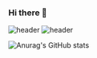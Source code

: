 ### Hi there 👋

<!--
**jun060703/jun060703** is a ✨ _special_ ✨ repository because its `README.md` (this file) appears on your GitHub profile.

Here are some ideas to get you started:

- 🔭 I’m currently working on ...
- 🌱 I’m currently learning ...
- 👯 I’m looking to collaborate on ...
- 🤔 I’m looking for help with ...
- 💬 Ask me about ...
- 📫 How to reach me: ...
- 😄 Pronouns: ...
- ⚡ Fun fact: ...
-->
![header](https://capsule-render.vercel.app/api?type=rounded&color=gradient&text=%20Hello%20&height=300&fontSize=100&textBg=true)
![header](https://capsule-render.vercel.app/api?text=Hello%World!&fontColor=d6ace6)

![Anurag's GitHub stats](https://github-readme-stats.vercel.app/api?username=jun060703&show_icons=true&theme=radical)

